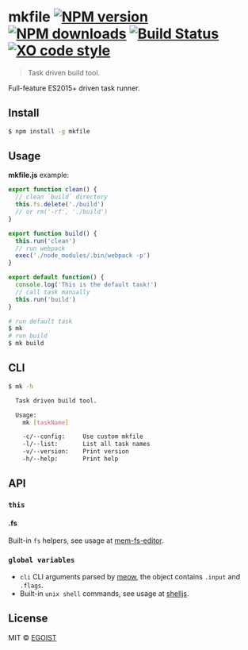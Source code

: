 # mkfile [![NPM version](https://img.shields.io/npm/v/mkfile.svg)](https://npmjs.com/package/mkfile) [![NPM downloads](https://img.shields.io/npm/dm/mkfile.svg)](https://npmjs.com/package/mkfile) [![Build Status](https://img.shields.io/circleci/project/egoist/mkfile/1.0.svg)](https://circleci.com/gh/egoist/mkfile) [![XO code style](https://img.shields.io/badge/code_style-XO-5ed9c7.svg)](https://github.com/sindresorhus/xo)


> Task driven build tool.

Full-feature ES2015+ driven task runner.

## Install

```bash
$ npm install -g mkfile
```

## Usage

**mkfile.js** example:

```js
export function clean() {
  // clean `build` directory
  this.fs.delete('./build')
  // or rm('-rf', './build')
}

export function build() {
  this.run('clean')
  // run webpack
  exec('./node_modules/.bin/webpack -p')
}

export default function() {
  console.log('This is the default task!')
  // call task manually
  this.run('build')
}
```

```bash
# run default task
$ mk
# run build
$ mk build
```

## CLI

```bash
$ mk -h

  Task driven build tool.

  Usage:
    mk [taskName]

    -c/--config:     Use custom mkfile
    -l/--list:       List all task names
    -v/--version:    Print version
    -h/--help:       Print help
```

## API

### `this`

#### .fs

Built-in `fs` helpers, see usage at [mem-fs-editor](https://github.com/SBoudrias/mem-fs-editor).

### `global variables`

- `cli` CLI arguments parsed by [meow](https://github.com/sindresorhus/meow), the object contains `.input` and `.flags`.
- Built-in `unix shell` commands, see usage at [shelljs](https://github.com/shelljs/shelljs).

## License

MIT © [EGOIST](https://github.com/egoist)
